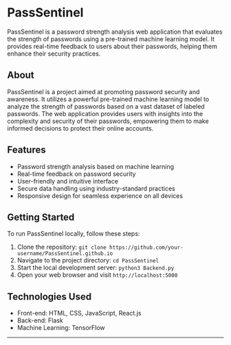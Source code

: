 # PassSentinel

PassSentinel is a password strength analysis web application that evaluates the strength of passwords using a pre-trained machine learning model. It provides real-time feedback to users about their passwords, helping them enhance their security practices.


## About
PassSentinel is a project aimed at promoting password security and awareness. It utilizes a powerful pre-trained machine learning model to analyze the strength of passwords based on a vast dataset of labeled passwords. The web application provides users with insights into the complexity and security of their passwords, empowering them to make informed decisions to protect their online accounts.


## Features
- Password strength analysis based on machine learning
- Real-time feedback on password security
- User-friendly and intuitive interface
- Secure data handling using industry-standard practices
- Responsive design for seamless experience on all devices

## Getting Started
To run PassSentinel locally, follow these steps:

1. Clone the repository: `git clone https://github.com/your-username/PassSentinel.github.io`
2. Navigate to the project directory: `cd PassSentinel`
3. Start the local development server: `python3 Backend.py`
4. Open your web browser and visit `http://localhost:5000`


## Technologies Used
- Front-end: HTML, CSS, JavaScript, React.js
- Back-end: Flask
- Machine Learning: TensorFlow

---
